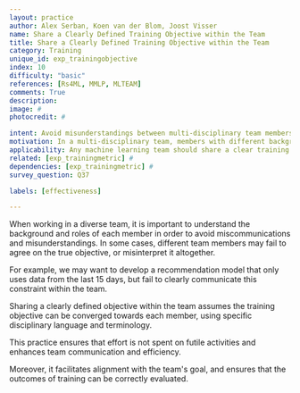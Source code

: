 ```yaml
---
layout: practice
author: Alex Serban, Koen van der Blom, Joost Visser
name: Share a Clearly Defined Training Objective within the Team
title: Share a Clearly Defined Training Objective within the Team
category: Training
unique_id: exp_trainingobjective
index: 10
difficulty: "basic"
references: [Rs4ML, MMLP, MLTEAM]
comments: True
description:
image: #
photocredit: #

intent: Avoid misunderstandings between multi-disciplinary team members. #
motivation: In a multi-disciplinary team, members with different backgrounds may misinterpret training objectives. Therefore, it is important to clearly communicate the objectives within the team. #
applicability: Any machine learning team should share a clear training objective.
related: [exp_trainingmetric] #
dependencies: [exp_trainingmetric] #
survey_question: Q37

labels: [effectiveness]

---
```


When working in a diverse team, it is important to understand the background and roles of each member in order to avoid miscommunications and misunderstandings.
In some cases, different team members may fail to agree on the true objective, or misinterpret it altogether.


For example, we may want to develop a recommendation model that only uses data from the last 15 days, but fail to clearly communicate this constraint within the team.


Sharing a clearly defined objective within the team assumes the training objective can be converged towards each member, using specific disciplinary language and terminology.


This practice ensures that effort is not spent on futile activities and enhances team communication and efficiency.

Moreover, it facilitates alignment with the team's goal, and ensures that the outcomes of training can be correctly evaluated.
